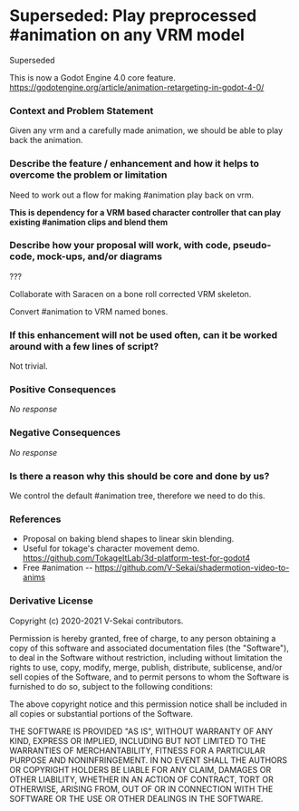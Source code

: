 # Superseded: Play preprocessed #animation on any VRM model

Superseded

This is now a Godot Engine 4.0 core feature. <https://godotengine.org/article/animation-retargeting-in-godot-4-0/>

### Context and Problem Statement

Given any vrm and a carefully made animation, we should be able to play back the animation.

### Describe the feature / enhancement and how it helps to overcome the problem or limitation

Need to work out a flow for making #animation play back on vrm.

**This is dependency for a VRM based character controller that can play existing #animation clips and blend them**

### Describe how your proposal will work, with code, pseudo-code, mock-ups, and/or diagrams

???

Collaborate with Saracen on a bone roll corrected VRM skeleton.

Convert #animation to VRM named bones.

### If this enhancement will not be used often, can it be worked around with a few lines of script?

Not trivial.

### Positive Consequences

_No response_

### Negative Consequences

_No response_

### Is there a reason why this should be core and done by us?

We control the default #animation tree, therefore we need to do this.

### References

- Proposal on baking blend shapes to linear skin blending.
- Useful for tokage's character movement demo. <https://github.com/TokageItLab/3d-platform-test-for-godot4>
- Free #animation -- <https://github.com/V-Sekai/shadermotion-video-to-anims>

### Derivative License

Copyright (c) 2020-2021 V-Sekai contributors.

Permission is hereby granted, free of charge, to any person obtaining a copy
of this software and associated documentation files (the "Software"), to deal
in the Software without restriction, including without limitation the rights
to use, copy, modify, merge, publish, distribute, sublicense, and/or sell
copies of the Software, and to permit persons to whom the Software is
furnished to do so, subject to the following conditions:

The above copyright notice and this permission notice shall be included in all
copies or substantial portions of the Software.

THE SOFTWARE IS PROVIDED "AS IS", WITHOUT WARRANTY OF ANY KIND, EXPRESS OR
IMPLIED, INCLUDING BUT NOT LIMITED TO THE WARRANTIES OF MERCHANTABILITY,
FITNESS FOR A PARTICULAR PURPOSE AND NONINFRINGEMENT. IN NO EVENT SHALL THE
AUTHORS OR COPYRIGHT HOLDERS BE LIABLE FOR ANY CLAIM, DAMAGES OR OTHER
LIABILITY, WHETHER IN AN ACTION OF CONTRACT, TORT OR OTHERWISE, ARISING FROM,
OUT OF OR IN CONNECTION WITH THE SOFTWARE OR THE USE OR OTHER DEALINGS IN THE
SOFTWARE.
